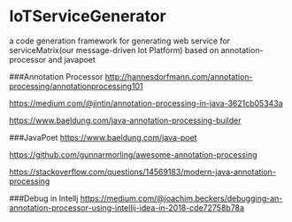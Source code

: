 # IoTServiceGenerator
a code generation framework for generating web service for serviceMatrix(our message-driven Iot Platform) based on annotation-processor and javapoet

###Annotation Processor
http://hannesdorfmann.com/annotation-processing/annotationprocessing101

https://medium.com/@jintin/annotation-processing-in-java-3621cb05343a

https://www.baeldung.com/java-annotation-processing-builder

###JavaPoet
https://www.baeldung.com/java-poet

https://github.com/gunnarmorling/awesome-annotation-processing

https://stackoverflow.com/questions/14569183/modern-java-annotation-processing

###Debug in Intellj
https://medium.com/@joachim.beckers/debugging-an-annotation-processor-using-intellij-idea-in-2018-cde72758b78a


